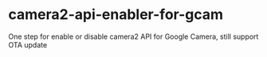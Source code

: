 # camera2-api-enabler-for-gcam
One step for enable or disable camera2 API for Google Camera, still support OTA update
